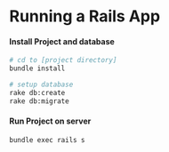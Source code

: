 # Running a Rails App

#### Install Project and database

```bash
# cd to [project directory]
bundle install

# setup database
rake db:create
rake db:migrate
```

#### Run Project on server

```bash
bundle exec rails s
```
